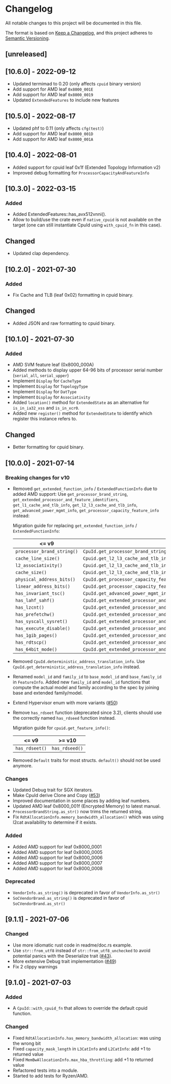 # Changelog

All notable changes to this project will be documented in this file.

The format is based on [Keep a Changelog](https://keepachangelog.com/en/1.0.0/),
and this project adheres to [Semantic Versioning](https://semver.org/spec/v2.0.0.html).

## [unreleased]

## [10.6.0] - 2022-09-12

- Updated termimad to 0.20 (only affects `cpuid` binary version)
- Add support for AMD leaf `0x8000_001E`
- Add support for AMD leaf `0x8000_0019`
- Updated `ExtendedFeatures` to include new features

## [10.5.0] - 2022-08-17

- Updated phf to 0.11 (only affects `cfg(test)`)
- Add support for AMD leaf `0x8000_001D`
- Add support for AMD leaf `0x8000_001A`

## [10.4.0] - 2022-08-01

- Added support for cpuid leaf 0x1f (Extended Topology Information v2)
- Improved debug formatting for `ProcessorCapacityAndFeatureInfo`

## [10.3.0] - 2022-03-15

### Added

- Added ExtendedFeatures::has_avx512vnni().
- Allow to build/use the crate even if `native_cpuid` is not available on the target (one can still instantiate CpuId using `with_cpuid_fn` in this case).

## Changed

- Updated clap dependency.

## [10.2.0] - 2021-07-30

### Added

- Fix Cache and TLB (leaf 0x02) formatting in cpuid binary.

## Changed

- Added JSON and raw formatting to cpuid binary.

## [10.1.0] - 2021-07-30

### Added

- AMD SVM feature leaf (0x8000_000A)
- Added methods to display upper 64-96 bits of processor serial number (`serial_all`, `serial_upper`)
- Implement `Display` for `CacheType`
- Implement `Display` for `TopologyType`
- Implement `Display` for `DatType`
- Implement `Display` for `Associativity`
- Added `location()` method for `ExtendedState` as an alternative for
  `is_in_ia32_xss` and `is_in_xcr0`.
- Added new `register()` method for `ExtendedState` to identify which register
  this instance refers to.

## Changed

- Better formatting for cpuid binary.

## [10.0.0] - 2021-07-14

### Breaking changes for v10

- Removed `get_extended_function_info` / `ExtendedFunctionInfo` due to added AMD support: Use
  `get_processor_brand_string`,
  `get_extended_processor_and_feature_identifiers`, `get_l1_cache_and_tlb_info`,
  `get_l2_l3_cache_and_tlb_info`, `get_advanced_power_mgmt_info`,
  `get_processor_capacity_feature_info` instead:

  Migration guide for replacing `get_extended_function_info` / `ExtendedFunctionInfo`:

  | <= v9                      | >= v10                                                                         |
  | -------------------------- | ------------------------------------------------------------------------------ |
  | `processor_brand_string()` | `CpuId.get_processor_brand_string`                                             |
  | `cache_line_size()`        | `Cpuid.get_l2_l3_cache_and_tlb_info().l2cache_line_size()`                     |
  | `l2_associativity()`       | `Cpuid.get_l2_l3_cache_and_tlb_info().l2cache_associativity()`                 |
  | `cache_size()`             | `Cpuid.get_l2_l3_cache_and_tlb_info().l2cache_size()`                          |
  | `physical_address_bits()`  | `CpuId.get_processor_capacity_feature_info().physical_address_bits()`          |
  | `linear_address_bits()`    | `CpuId.get_processor_capacity_feature_info().linear_address_bits()`            |
  | `has_invariant_tsc()`      | `CpuId.get_advanced_power_mgmt_info.has_invariant_tsc()`                       |
  | `has_lahf_sahf()`          | `CpuId.get_extended_processor_and_feature_identifiers().has_lahf_sahf()`       |
  | `has_lzcnt()`              | `CpuId.get_extended_processor_and_feature_identifiers().has_lzcnt()`           |
  | `has_prefetchw()`          | `CpuId.get_extended_processor_and_feature_identifiers().has_prefetchw()`       |
  | `has_syscall_sysret()`     | `CpuId.get_extended_processor_and_feature_identifiers().has_syscall_sysret()`  |
  | `has_execute_disable()`    | `CpuId.get_extended_processor_and_feature_identifiers().has_execute_disable()` |
  | `has_1gib_pages()`         | `CpuId.get_extended_processor_and_feature_identifiers().has_1gib_pages()`      |
  | `has_rdtscp()`             | `CpuId.get_extended_processor_and_feature_identifiers().has_rdtscp()`          |
  | `has_64bit_mode()`         | `CpuId.get_extended_processor_and_feature_identifiers().has_64bit_mode()`      |

- Removed `CpuId.deterministic_address_translation_info`. Use
  `CpuId.get_deterministic_address_translation_info` instead.
- Renamed `model_id` and `family_id` to `base_model_id` and `base_family_id` in
  `FeatureInfo`. Added new `family_id` and `model_id` functions that compute the actual
  model and family according to the spec by joining base and extended family/model.
- Extend Hypervisor enum with more variants
  ([#50](https://github.com/gz/rust-cpuid/pull/50))
- Remove `has_rdseet` function (deprecated since 3.2), clients should use the correctly
  named `has_rdseed` function instead.

  Migration guide for `cpuid.get_feature_info()`:

  | <= v9           | >= v10          |
  | -----------     | -----------     |
  | `has_rdseet()`  | `has_rdseed()`  |

- Removed `Default` traits for most structs. `default()` should not be used anymore.

### Changes

- Updated Debug trait for SGX iterators.
- Make CpuId derive Clone and Copy ([#53](https://github.com/gz/rust-cpuid/pull/53))
- Improved documentation in some places by adding leaf numbers.
- Updated AMD leaf 0x8000_001f (Encrypted Memory) to latest manual.
- `ProcessorBrandString.as_str()` now trims the returned string.
- Fix `RdtAllocationInfo.memory_bandwidth_allocation()` which was using l2cat
  availability to determine if it exists.

### Added

- Added AMD support for leaf 0x8000_0001
- Added AMD support for leaf 0x8000_0005
- Added AMD support for leaf 0x8000_0006
- Added AMD support for leaf 0x8000_0007
- Added AMD support for leaf 0x8000_0008

### Deprecated

- `VendorInfo.as_string()` is deprecated in favor of `VendorInfo.as_str()`
- `SoCVendorBrand.as_string()` is deprecated in favor of `SoCVendorBrand.as_str()`

## [9.1.1] - 2021-07-06

### Changed

- Use more idiomatic rust code in readme/doc.rs example.
- Use `str::from_utf8` instead of `str::from_utf8_unchecked` to avoid potential
  panics with the Deserialize trait ([#43](https://github.com/gz/rust-cpuid/issues/43)).
- More extensive Debug trait implementation ([#49](https://github.com/gz/rust-cpuid/pull/49))
- Fix 2 clippy warnings

## [9.1.0] - 2021-07-03

### Added

- A `CpuId::with_cpuid_fn` that allows to override the default cpuid function.

### Changed

- Fixed `RdtAllocationInfo.has_memory_bandwidth_allocation`: was using the wrong bit
- Fixed `capacity_mask_length` in `L3CatInfo` and `L2CatInfo`: add +1 to returned value
- Fixed `MemBwAllocationInfo.max_hba_throttling`: add +1 to returned value
- Refactored tests into a module.
- Started to add tests for Ryzen/AMD.
